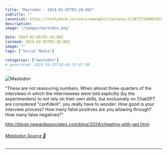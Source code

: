 ```yaml
---
title: "Mastodon - 2024-02-05T05:28:06Z"
subtitle: ""
canonical: https://hachyderm.io/users/mweagle/statuses/111877219086191995
description:
image: "/images/mastodon.png"

date: 2024-02-05T05:28:06Z
lastmod: 2024-02-05T05:28:06Z
image: ""
tags: ["Social Media"]

categories: ["mastodon"]
# generated: 2024-10-23T18:04:53-07:00
---
```

![Mastodon](/images/mastodon.png)

<p>&quot;These are not reassuring numbers. When almost three-quarters of the interviews in which the interviewees were told explicitly (by the experimenters) to not rely on their own skills, but exclusively on ChatGPT are considered &quot;confident&quot;, you really have to wonder: How good is your interview process? How many false positives are you allowing through? How many false negatives?&quot;</p><p><a href="http://blogs.newardassociates.com/blog/2024/cheating-with-gpt.html" target="_blank" rel="nofollow noopener noreferrer" translate="no"><span class="invisible">http://</span><span class="ellipsis">blogs.newardassociates.com/blo</span><span class="invisible">g/2024/cheating-with-gpt.html</span></a></p>


###### [Mastodon Source 🐘](https://hachyderm.io/@mweagle/111877219086191995)

___

